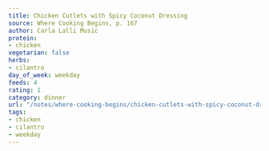 ```yaml
---
title: Chicken Cutlets with Spicy Coconut Dressing
source: Where Cooking Begins, p. 167
author: Carla Lalli Music
protein:
- chicken
vegetarian: false
herbs:
- cilantro
day_of_week: weekday
feeds: 4
rating: 1
category: dinner
url: "/notes/where-cooking-begins/chicken-cutlets-with-spicy-coconut-dressing.html"
tags:
- chicken
- cilantro
- weekday
---
```



